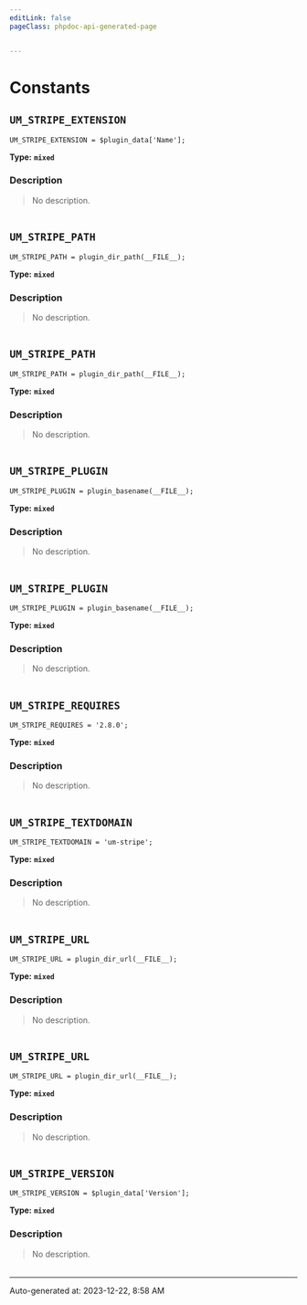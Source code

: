 ```yaml
---
editLink: false
pageClass: phpdoc-api-generated-page


---
```


# Constants

        
##  `UM_STRIPE_EXTENSION`    



```php:no-line-numbers
UM_STRIPE_EXTENSION = $plugin_data['Name'];
```

**Type:** **`mixed`**

### Description

> No description.

| | |
|:--------:| ----------- |

        
##  `UM_STRIPE_PATH`    



```php:no-line-numbers
UM_STRIPE_PATH = plugin_dir_path(__FILE__);
```

**Type:** **`mixed`**

### Description

> No description.

| | |
|:--------:| ----------- |

        
##  `UM_STRIPE_PATH`    



```php:no-line-numbers
UM_STRIPE_PATH = plugin_dir_path(__FILE__);
```

**Type:** **`mixed`**

### Description

> No description.

| | |
|:--------:| ----------- |

        
##  `UM_STRIPE_PLUGIN`    



```php:no-line-numbers
UM_STRIPE_PLUGIN = plugin_basename(__FILE__);
```

**Type:** **`mixed`**

### Description

> No description.

| | |
|:--------:| ----------- |

        
##  `UM_STRIPE_PLUGIN`    



```php:no-line-numbers
UM_STRIPE_PLUGIN = plugin_basename(__FILE__);
```

**Type:** **`mixed`**

### Description

> No description.

| | |
|:--------:| ----------- |

        
##  `UM_STRIPE_REQUIRES`    



```php:no-line-numbers
UM_STRIPE_REQUIRES = '2.8.0';
```

**Type:** **`mixed`**

### Description

> No description.

| | |
|:--------:| ----------- |

        
##  `UM_STRIPE_TEXTDOMAIN`    



```php:no-line-numbers
UM_STRIPE_TEXTDOMAIN = 'um-stripe';
```

**Type:** **`mixed`**

### Description

> No description.

| | |
|:--------:| ----------- |

        
##  `UM_STRIPE_URL`    



```php:no-line-numbers
UM_STRIPE_URL = plugin_dir_url(__FILE__);
```

**Type:** **`mixed`**

### Description

> No description.

| | |
|:--------:| ----------- |

        
##  `UM_STRIPE_URL`    



```php:no-line-numbers
UM_STRIPE_URL = plugin_dir_url(__FILE__);
```

**Type:** **`mixed`**

### Description

> No description.

| | |
|:--------:| ----------- |

        
##  `UM_STRIPE_VERSION`    



```php:no-line-numbers
UM_STRIPE_VERSION = $plugin_data['Version'];
```

**Type:** **`mixed`**

### Description

> No description.

| | |
|:--------:| ----------- |



--------

<div class="page-edit">
    <div class="last-updated">
        <span class="prefix">Auto-generated at: </span>
        <span class="time">2023-12-22, 8:58 AM</span>
    </div>
</div>



